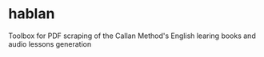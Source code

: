 # hablan
Toolbox for PDF scraping of the Callan Method's English learing books and audio lessons generation
